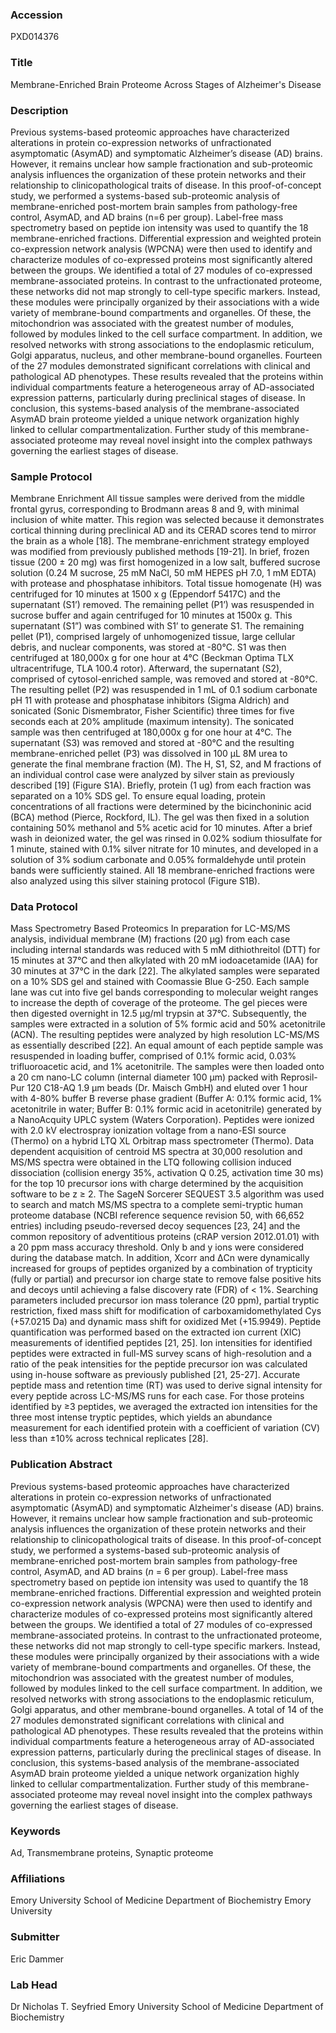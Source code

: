 ### Accession
PXD014376

### Title
Membrane-Enriched Brain Proteome Across Stages of Alzheimer's Disease

### Description
Previous systems-based proteomic approaches have characterized alterations in protein co-expression networks of unfractionated asymptomatic (AsymAD) and symptomatic Alzheimer’s disease (AD) brains.  However, it remains unclear how sample fractionation and sub-proteomic analysis influences the organization of these protein networks and their relationship to clinicopathological traits of disease.  In this proof-of-concept study, we performed a systems-based sub-proteomic analysis of membrane-enriched post-mortem brain samples from pathology-free control, AsymAD, and AD brains (n=6 per group).  Label-free mass spectrometry based on peptide ion intensity was used to quantify the 18 membrane-enriched fractions.  Differential expression and weighted protein co-expression network analysis (WPCNA) were then used to identify and characterize modules of co-expressed proteins most significantly altered between the groups.  We identified a total of 27 modules of co-expressed membrane-associated proteins.  In contrast to the unfractionated proteome, these networks did not map strongly to cell-type specific markers.  Instead, these modules were principally organized by their associations with a wide variety of membrane-bound compartments and organelles.  Of these, the mitochondrion was associated with the greatest number of modules, followed by modules linked to the cell surface compartment.  In addition, we resolved networks with strong associations to the endoplasmic reticulum, Golgi apparatus, nucleus, and other membrane-bound organelles.  Fourteen of the 27 modules demonstrated significant correlations with clinical and pathological AD phenotypes.  These results revealed that the proteins within individual compartments feature a heterogeneous array of AD-associated expression patterns, particularly during preclinical stages of disease.  In conclusion, this systems-based analysis of the membrane-associated AsymAD brain proteome yielded a unique network organization highly linked to cellular compartmentalization.  Further study of this membrane-associated proteome may reveal novel insight into the complex pathways governing the earliest stages of disease.

### Sample Protocol
Membrane Enrichment All tissue samples were derived from the middle frontal gyrus, corresponding to Brodmann areas 8 and 9, with minimal inclusion of white matter. This region was selected because it demonstrates cortical thinning during preclinical AD and its CERAD scores tend to mirror the brain as a whole [18]. The membrane-enrichment strategy employed was modified from previously published methods [19-21]. In brief, frozen tissue (200 ± 20 mg) was first homogenized in a low salt, buffered sucrose solution (0.24 M sucrose, 25 mM NaCl, 50 mM HEPES pH 7.0, 1 mM EDTA) with protease and phosphatase inhibitors. Total tissue homogenate (H) was centrifuged for 10 minutes at 1500 x g (Eppendorf 5417C) and the supernatant (S1’) removed. The remaining pellet (P1’) was resuspended in sucrose buffer and again centrifuged for 10 minutes at 1500x g. This supernatant (S1”) was combined with S1’ to generate S1. The remaining pellet (P1), comprised largely of unhomogenized tissue, large cellular debris, and nuclear components, was stored at -80°C.  S1 was then centrifuged at 180,000x g for one hour at 4°C (Beckman Optima TLX ultracentrifuge, TLA 100.4 rotor). Afterward, the supernatant (S2), comprised of cytosol-enriched sample, was removed and stored at -80°C. The resulting pellet (P2) was resuspended in 1 mL of 0.1 sodium carbonate pH 11 with protease and phosphatase inhibitors (Sigma Aldrich) and sonicated (Sonic Dismembrator, Fisher Scientific) three times for five seconds each at 20% amplitude (maximum intensity). The sonicated sample was then centrifuged at 180,000x g for one hour at 4°C. The supernatant (S3) was removed and stored at -80°C and the resulting membrane-enriched pellet (P3) was dissolved in 100 µL 8M urea to generate the final membrane fraction (M). The H, S1, S2, and M fractions of an individual control case were analyzed by silver stain as previously described [19] (Figure S1A).  Briefly, protein (1 ug) from each fraction was separated on a 10% SDS gel. To ensure equal loading, protein concentrations of all fractions were determined by the bicinchoninic acid (BCA) method (Pierce, Rockford, IL). The gel was then fixed in a solution containing 50% methanol and 5% acetic acid for 10 minutes.  After a brief wash in deionized water, the gel was rinsed in 0.02% sodium thiosulfate for 1 minute, stained with 0.1% silver nitrate for 10 minutes, and developed in a solution of 3% sodium carbonate and 0.05% formaldehyde until protein bands were sufficiently stained.  All 18 membrane-enriched fractions were also analyzed using this silver staining protocol (Figure S1B).

### Data Protocol
Mass Spectrometry Based Proteomics In preparation for LC-MS/MS analysis, individual membrane (M) fractions (20 µg) from each case including internal standards was reduced with 5 mM dithiothreitol (DTT) for 15 minutes at 37°C and then alkylated with 20 mM iodoacetamide (IAA) for 30 minutes at 37°C in the dark [22].  The alkylated samples were separated on a 10% SDS gel and stained with Coomassie Blue G-250.  Each sample lane was cut into five gel bands corresponding to molecular weight ranges to increase the depth of coverage of the proteome. The gel pieces were then digested overnight in 12.5 µg/ml trypsin at 37°C. Subsequently, the samples were extracted in a solution of 5% formic acid and 50% acetonitrile (ACN).  The resulting peptides were analyzed by high resolution LC-MS/MS as essentially described [22].  An equal amount of each peptide sample was resuspended in loading buffer, comprised of 0.1% formic acid, 0.03% trifluoroacetic acid, and 1% acetonitrile. The samples were then loaded onto a 20 cm nano-LC column (internal diameter 100 µm) packed with Reprosil-Pur 120 C18-AQ 1.9 µm beads (Dr. Maisch GmbH) and eluted over 1 hour with 4-80% buffer B reverse phase gradient (Buffer A: 0.1% formic acid, 1% acetonitrile in water; Buffer B: 0.1% formic acid in acetonitrile) generated by a NanoAcquity UPLC system (Waters Corporation).  Peptides were ionized with 2.0 kV electrospray ionization voltage from a nano-ESI source (Thermo) on a hybrid LTQ XL Orbitrap mass spectrometer (Thermo).  Data dependent acquisition of centroid MS spectra at 30,000 resolution and MS/MS spectra were obtained in the LTQ following collision induced dissociation (collision energy 35%, activation Q 0.25, activation time 30 ms) for the top 10 precursor ions with charge determined by the acquisition software to be z ≥ 2. The SageN Sorcerer SEQUEST 3.5 algorithm was used to search and match MS/MS spectra to a complete semi-tryptic human proteome database (NCBI reference sequence revision 50, with 66,652 entries) including pseudo-reversed decoy sequences [23, 24] and the common repository of adventitious proteins (cRAP version 2012.01.01) with a 20 ppm mass accuracy threshold. Only b and y ions were considered during the database match. In addition, Xcorr and ΔCn were dynamically increased for groups of peptides organized by a combination of trypticity (fully or partial) and precursor ion charge state to remove false positive hits and decoys until achieving a false discovery rate (FDR) of < 1%.  Searching parameters included precursor ion mass tolerance (20 ppm), partial tryptic restriction, fixed mass shift for modification of carboxamidomethylated Cys (+57.0215 Da) and dynamic mass shift for oxidized Met (+15.9949). Peptide quantification was performed based on the extracted ion current (XIC) measurements of identified peptides [21, 25]. Ion intensities for identified peptides were extracted in full-MS survey scans of high-resolution and a ratio of the peak intensities for the peptide precursor ion was calculated using in-house software as previously published [21, 25-27]. Accurate peptide mass and retention time (RT) was used to derive signal intensity for every peptide across LC-MS/MS runs for each case. For those proteins identified by ≥3 peptides, we averaged the extracted ion intensities for the three most intense tryptic peptides, which yields an abundance measurement for each identified protein with a coefficient of variation (CV) less than ±10% across technical replicates [28].

### Publication Abstract
Previous systems-based proteomic approaches have characterized alterations in protein co-expression networks of unfractionated asymptomatic (AsymAD) and symptomatic Alzheimer's disease (AD) brains. However, it remains unclear how sample fractionation and sub-proteomic analysis influences the organization of these protein networks and their relationship to clinicopathological traits of disease. In this proof-of-concept study, we performed a systems-based sub-proteomic analysis of membrane-enriched post-mortem brain samples from pathology-free control, AsymAD, and AD brains (<i>n</i> = 6 per group). Label-free mass spectrometry based on peptide ion intensity was used to quantify the 18 membrane-enriched fractions. Differential expression and weighted protein co-expression network analysis (WPCNA) were then used to identify and characterize modules of co-expressed proteins most significantly altered between the groups. We identified a total of 27 modules of co-expressed membrane-associated proteins. In contrast to the unfractionated proteome, these networks did not map strongly to cell-type specific markers. Instead, these modules were principally organized by their associations with a wide variety of membrane-bound compartments and organelles. Of these, the mitochondrion was associated with the greatest number of modules, followed by modules linked to the cell surface compartment. In addition, we resolved networks with strong associations to the endoplasmic reticulum, Golgi apparatus, and other membrane-bound organelles. A total of 14 of the 27 modules demonstrated significant correlations with clinical and pathological AD phenotypes. These results revealed that the proteins within individual compartments feature a heterogeneous array of AD-associated expression patterns, particularly during the preclinical stages of disease. In conclusion, this systems-based analysis of the membrane-associated AsymAD brain proteome yielded a unique network organization highly linked to cellular compartmentalization. Further study of this membrane-associated proteome may reveal novel insight into the complex pathways governing the earliest stages of disease.

### Keywords
Ad, Transmembrane proteins, Synaptic proteome

### Affiliations
Emory University School of Medicine Department of Biochemistry
Emory University

### Submitter
Eric Dammer

### Lab Head
Dr Nicholas T. Seyfried
Emory University School of Medicine Department of Biochemistry



